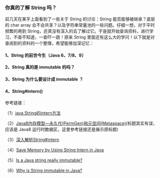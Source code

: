### 你真的了解 String 吗？

前几天在某乎上面看到了一些关于 String 的讨论：String 能否能够被继承？底层的 char array 会不会共享？以及字符串常量池的一些问题。仔细一想，对于平时频繁的用到 String，还真没有深入的去了解过它。于是就开始查询资料，进行学习，不查不知道，一查吓一跳！原来 String 里面还有这么大的学问！以下就是对查阅到的资料的一个整理，希望能够加深记忆：

#### 1、String 的前世今生（Java 6、7/8、9）



#### 2、String 真的是 immutable 的吗？

#### 3、String 为什么要设计成 immutable ？

#### 4、String#intern() 


参考链接：

（1）[java String的intern方法](https://m.xp.cn/b.php/76117.html)

（2）[Java8内存模型—永久代(PermGen)和元空间(Metaspace)](https://www.cnblogs.com/paddix/p/5309550.html)(标题其实有误，应该是 Java8 运行时数据区，这里参考链接还是展示原标题)

（3）[深入解析String#intern](https://tech.meituan.com/2014/03/06/in-depth-understanding-string-intern.html)

（4）[Save Memory by Using String Intern in Java](https://blog.codecentric.de/en/2012/03/save-memory-by-using-string-intern-in-java/)

（5）[Is a Java string really immutable?](https://stackoverflow.com/questions/20945049/is-a-java-string-really-immutable)

（6）[Why is String immutable in Java?](https://stackoverflow.com/questions/22397861/why-is-string-immutable-in-java)